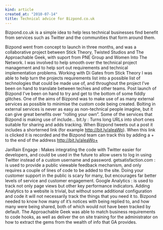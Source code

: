 ```yaml
---
kind: article
created_at: "2010-07-14"
title: Technical advice for Bizpond.co.uk
---
```

Bizpond.co.uk is a simple idea to help less technical businesses find benefit from services such as Twitter and the communities that form around them.

Bizpond went from concept to launch in three months, and was a collaborative project between Stick Theory, Twisted Studios and The Approachable Geek, with suport from PNE Group and Women Into The Network. I was involved to help smooth over the technical project management and to help sort out requirements and technical implementation problems.
Working with Di Gates from Stick Theory I was able to help turn the projects requirements list into a possible list of technologies that could be made use of, and throughout the project I’ve been on hand to translate between techies and other teams. Post launch of Bizpond I’ve been on hand to try and get to the bottom of some fiddly glitches.
One of the aims of Bizpond was to make use of as many external services as possible to minimise the custom code being created. Bolting in external services is never as easy as non-technical people imagine, but it can give great benefits over “rolling your own”. Some of the services that Bizpond is making use of include…
bit.ly : Turns long URLs into short ones suitable for sharing and adds tracking. When Bizpond tweets out a post it includes a shorterned link (for example http://bit.ly/aIeaWo). When this link is clicked it is recorded and the Bizpond team can track this by adding a + to the end of the address http://bit.ly/aIeaWo+


JanRain Engage : Makes integrating the code with Twitter easier for developers, and could be used in the future to allow users to log in using Twitter instead of a custom username and password.
getsatisfaction.com : is used to provide a public viewable feedback mechanism, and only requires a couple of lines of code to be added to the site. Doing your customer support in the public is scary for many, but encourages far better levels of service and customer engagement.
Google Analytics : is used to track not only page views but other key performance indicators. Adding Analytics to a website is trivial, but without some additional configuration and code it will not necessarily track the things that you need it to. Bizpond needed to know how many of it’s notices with being replied to, and how many were being shared, both of which would not have been tracked by default. The Approachable Geek was able to match business requirements to code hooks, as well as deliver the on site training for the administrator on how to extract the gems from the wealth of info that GA provides.